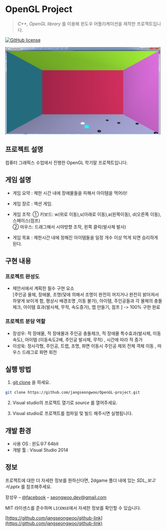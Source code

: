 # OpenGL Project
> _C++, OpenGL library_  를 이용해 윈도우 어플리케이션을 제작한 프로젝트입니다.

[![GitHub license](https://img.shields.io/github/license/Day8/re-frame.svg)](license.txt)


<img align="center" src="images/1.png" width="500" height="281">

## 프로젝트 설명

컴퓨터 그래픽스 수업에서 진행한 OpenGL 학기말 프로젝트입니다.

## 게임 설명

- 게임 요약 : 제한 시간 내에 장애물들을 피해서 아이템을 먹어라!

- 게임 장르 : 액션 게임.

- 게임 조작: ① 키보드: w(위로 이동),s(아래로 이동),a(왼쪽이동), d(오른쪽 이동), 스페이스(점프)
<br> ② 마우스: 드래그해서 시야방향 조작, 왼쪽 클릭(발사체 발사) 

- 게임 목표 : 제한시간 내에 정해진 아이템들을 일정 개수 이상 먹게 되면 승리하게 된다.

## 구현 내용

### 프로젝트 완성도

- 제안서에서 계획한 필수 구현 요소  <br>
[주인공 물체, 장애물, 조명(덫에 의해서 조명이 완전히 꺼지거나 완전히 밝아져서 하얗게 보이게 함, 평상시 배경조명 ,이동 불가), 아이템, 주인공들과 각 물체의 충돌체크, 아이템 효과(발사체, 무적, 속도증가), 맵 만들기, 점프 ] -> 100% 구현 완료


### 프로젝트 분담 역할

- 장성우: 적 장애물, 적 장애물과 주인공 충돌체크, 적 장애물 특수효과(발사체, 이동속도), 아이템 (이동속도2배, 주인공 발사체, 무적) , 시간에 따라 적 증가
- 이성욱: 정사각형, 주인공, 트랩, 조명, 화면 이동시 주인공 제외 전체 객체 이동 , 마우스 드래그로 화면 회전 

## 실행 방법


1. [git clone](https://github.com/jangseongwoo/OpenGL-project.git) 을 하세요.
```sh
git clone https://github.com/jangseongwoo/OpenGL-project.git
```

2. Visual studio의 프로젝트 열기로  _source_ 를  열어주세요.

3. Visual studio로 프로젝트를 컴파일 및 빌드 해주시면 실행됩니다.

## 개발 환경

- 사용 OS : 윈도우7 64bit
- 개발 툴 : Visual Studio 2014

## 정보

프로젝트에 대한 더 자세한 정보를 원하신다면,  2dgame 폴더 내에 있는 _SDL_보고서.pptx_ 를 참조해주세요.

장성우 – [@facebook](https://www.facebook.com/profile.php?id=100007028118707&ref=bookmarks) – seongwoo.dev@gmail.com

MIT 라이센스를 준수하며 ``LICENSE``에서 자세한 정보를 확인할 수 있습니다.

[https://github.com/jangseongwoo/github-link](https://github.com/jangseongwoo/github-link)

<!-- Markdown link & img dfn's -->
[npm-image]: https://img.shields.io/npm/v/datadog-metrics.svg?style=flat-square
[npm-url]: https://npmjs.org/package/datadog-metrics
[npm-downloads]: https://img.shields.io/npm/dm/datadog-metrics.svg?style=flat-square
[travis-image]: https://img.shields.io/travis/dbader/node-datadog-metrics/master.svg?style=flat-square
[travis-url]: https://travis-ci.org/dbader/node-datadog-metrics
[wiki]: https://github.com/yourname/yourproject/wiki
